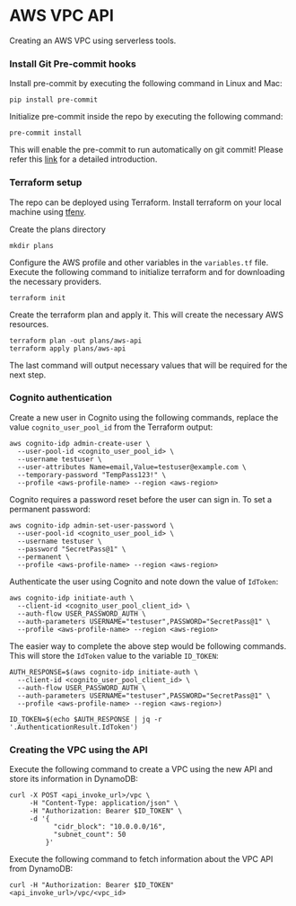 # AWS VPC API

Creating an AWS VPC using serverless tools.


### Install Git Pre-commit hooks

Install pre-commit by executing the following command in Linux and Mac:

```
pip install pre-commit
```

Initialize pre-commit inside the repo by executing the following command:

```
pre-commit install
```

This will enable the pre-commit to run automatically on git commit!
Please refer this [link](https://pre-commit.com/) for a detailed introduction.


### Terraform setup

The repo can be deployed using Terraform.
Install terraform on your local machine using [tfenv](https://github.com/tfutils/tfenv).


Create the plans directory

```
mkdir plans
```

Configure the AWS profile and other variables in the `variables.tf` file.
Execute the following command to initialize terraform and for downloading the necessary providers.

```
terraform init
```

Create the terraform plan and apply it. This will create the necessary AWS resources.

```
terraform plan -out plans/aws-api
terraform apply plans/aws-api
```

The last command will output necessary values that will be required for the next step.


### Cognito authentication

Create a new user in Cognito using the following commands, replace the value `cognito_user_pool_id` from the Terraform output:

```
aws cognito-idp admin-create-user \
  --user-pool-id <cognito_user_pool_id> \
  --username testuser \
  --user-attributes Name=email,Value=testuser@example.com \
  --temporary-password "TempPass123!" \
  --profile <aws-profile-name> --region <aws-region>
```

Cognito requires a password reset before the user can sign in. To set a permanent password:

```
aws cognito-idp admin-set-user-password \
  --user-pool-id <cognito_user_pool_id> \
  --username testuser \
  --password "SecretPass@1" \
  --permanent \
  --profile <aws-profile-name> --region <aws-region>
```

Authenticate the user using Cognito and note down the value of `IdToken`:

```
aws cognito-idp initiate-auth \
  --client-id <cognito_user_pool_client_id> \
  --auth-flow USER_PASSWORD_AUTH \
  --auth-parameters USERNAME="testuser",PASSWORD="SecretPass@1" \
  --profile <aws-profile-name> --region <aws-region>
```

The easier way to complete the above step would be following commands. This will store the `IdToken` value to the variable `ID_TOKEN`:

```
AUTH_RESPONSE=$(aws cognito-idp initiate-auth \
  --client-id <cognito_user_pool_client_id> \
  --auth-flow USER_PASSWORD_AUTH \
  --auth-parameters USERNAME="testuser",PASSWORD="SecretPass@1" \
  --profile <aws-profile-name> --region <aws-region>)

ID_TOKEN=$(echo $AUTH_RESPONSE | jq -r '.AuthenticationResult.IdToken')
```

### Creating the VPC using the API

Execute the following command to create a VPC using the new API and store its information in DynamoDB:

```
curl -X POST <api_invoke_url>/vpc \
     -H "Content-Type: application/json" \
     -H "Authorization: Bearer $ID_TOKEN" \
     -d '{
           "cidr_block": "10.0.0.0/16",
           "subnet_count": 50
         }'
```

Execute the following command to fetch information about the VPC API from DynamoDB:

```
curl -H "Authorization: Bearer $ID_TOKEN" <api_invoke_url>/vpc/<vpc_id>
```
